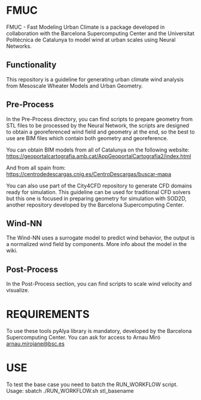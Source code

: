# FMUC
FMUC - Fast Modeling Urban Climate is a package developed in collaboration with the Barcelona Supercomputing Center and the Universitat Politècnica de Catalunya to model wind at urban scales using Neural Networks.
## Functionality
This repository is a guideline for generating urban climate wind analysis from Mesoscale Wheater Models and Urban Geometry.
## Pre-Process
In the Pre-Process directory, you can find scripts to prepare geometry from STL files to be processed by the Neural Network, the scripts are designed to obtain a georeferenced wind field and geometry at the end, so the best to use are BIM files which contain both geometry and georeference.

You can obtain BIM models from all of Catalunya on the following website:
https://geoportalcartografia.amb.cat/AppGeoportalCartografia2/index.html

And from all spain from: https://centrodedescargas.cnig.es/CentroDescargas/buscar-mapa

You can also use part of the City4CFD repository to generate CFD domains ready for simulation. This guideline can be used for traditional CFD solvers but this one is focused in preparing geometry for simulation with SOD2D, another repository developed by the Barcelona Supercomputing Center.

## Wind-NN
The Wind-NN uses a surrogate model to predict wind behavior, the output is a normalized wind field by components. More info about the model in the wiki.

## Post-Process
In the Post-Process section, you can find scripts to scale wind velocity and visualize.

# REQUIREMENTS
To use these tools pyAlya library is mandatory, developed by the Barcelona Supercomputing Center. You can ask for access to Arnau Miró <arnau.mirojane@bsc.es>

# USE
To test the base case you need to batch the RUN_WORKFLOW script.
Usage: sbatch ./RUN_WORKFLOW.sh stl_basename

